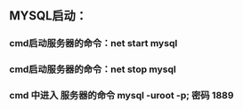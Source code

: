 ## MYSQL启动：

### 	cmd启动服务器的命令：net start mysql

### 	cmd启动服务器的命令：net stop mysql

### 	cmd 中进入 服务器的命令  mysql -uroot -p; 密码 1889